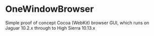 # OneWindowBrowser
Simple proof of concept Cocoa (WebKit) browser GUI, which runs on Jaguar 10.2.x through to High Sierra 10.13.x
